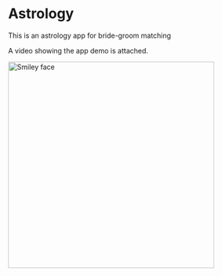 # Astrology
This is an astrology app for bride-groom matching


A video showing the app demo is attached.


<img src="https://drive.google.com/open?id=0B9QH9e_tMY8NWkF4M3I3ejRkZDA" alt="Smiley face" height="420" width="420">
